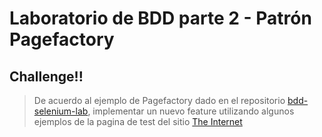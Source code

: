 # Laboratorio de BDD parte 2 - Patrón Pagefactory

## Challenge!!

> De acuerdo al ejemplo de Pagefactory dado en el repositorio [bdd-selenium-lab](https://github.com/ECI-ARCN/bdd-selenium-lab.git), implementar un nuevo feature utilizando algunos ejemplos de la pagina de test del sitio [The Internet](https://the-internet.herokuapp.com/)

